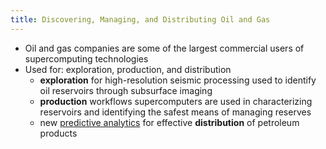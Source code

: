 ```yaml
---
title: Discovering, Managing, and Distributing Oil and Gas
---
```


- Oil and gas companies are some of the largest commercial users of supercomputing technologies
- Used for: exploration, production, and distribution
	- **exploration** for high-resolution seismic processing used to identify oil reservoirs through subsurface imaging
	- **production** workflows supercomputers are used in characterizing reservoirs and identifying the safest means of managing reserves
	- new [predictive analytics](https://www.sciencedirect.com/topics/computer-science/predictive-analytics) for effective **distribution** of petroleum products
